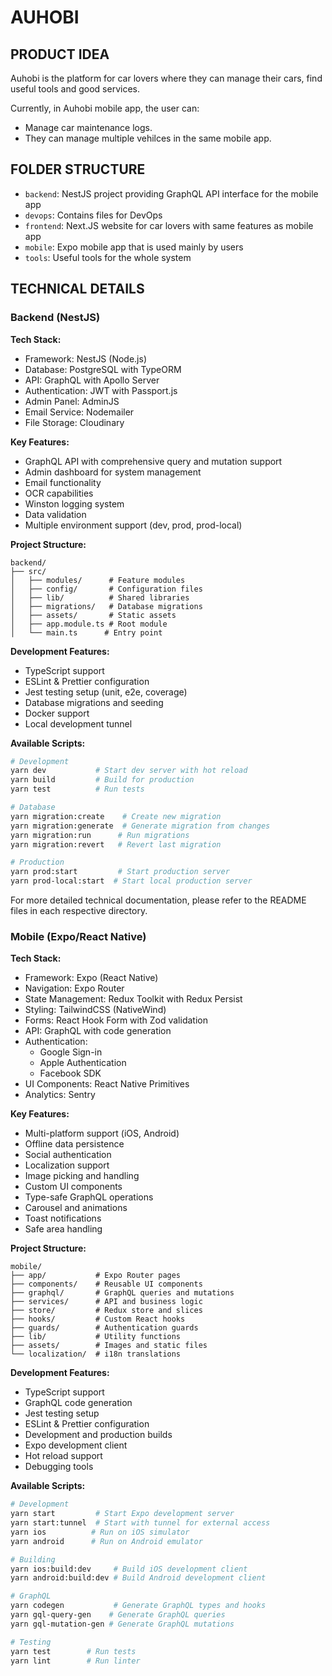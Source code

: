 # AUHOBI #

## PRODUCT IDEA ##

Auhobi is the platform for car lovers where they can manage their cars, find useful tools and good services.

Currently, in Auhobi mobile app, the user can:

- Manage car maintenance logs.
- They can manage multiple vehilces in the same mobile app.

## FOLDER STRUCTURE ##

- `backend`: NestJS project providing GraphQL API interface for the mobile app
- `devops`: Contains files for DevOps
- `frontend`: Next.JS website for car lovers with same features as mobile app
- `mobile`: Expo mobile app that is used mainly by users
- `tools`: Useful tools for the whole system

## TECHNICAL DETAILS ##

### Backend (NestJS) ###

**Tech Stack:**
- Framework: NestJS (Node.js)
- Database: PostgreSQL with TypeORM
- API: GraphQL with Apollo Server
- Authentication: JWT with Passport.js
- Admin Panel: AdminJS
- Email Service: Nodemailer
- File Storage: Cloudinary

**Key Features:**
- GraphQL API with comprehensive query and mutation support
- Admin dashboard for system management
- Email functionality
- OCR capabilities
- Winston logging system
- Data validation
- Multiple environment support (dev, prod, prod-local)

**Project Structure:**
```
backend/
├── src/
│   ├── modules/      # Feature modules
│   ├── config/       # Configuration files
│   ├── lib/          # Shared libraries
│   ├── migrations/   # Database migrations
│   ├── assets/       # Static assets
│   ├── app.module.ts # Root module
│   └── main.ts      # Entry point
```

**Development Features:**
- TypeScript support
- ESLint & Prettier configuration
- Jest testing setup (unit, e2e, coverage)
- Database migrations and seeding
- Docker support
- Local development tunnel

**Available Scripts:**
```bash
# Development
yarn dev           # Start dev server with hot reload
yarn build         # Build for production
yarn test          # Run tests

# Database
yarn migration:create    # Create new migration
yarn migration:generate  # Generate migration from changes
yarn migration:run      # Run migrations
yarn migration:revert   # Revert last migration

# Production
yarn prod:start         # Start production server
yarn prod-local:start  # Start local production server
```

For more detailed technical documentation, please refer to the README files in each respective directory.

### Mobile (Expo/React Native) ###

**Tech Stack:**
- Framework: Expo (React Native)
- Navigation: Expo Router
- State Management: Redux Toolkit with Redux Persist
- Styling: TailwindCSS (NativeWind)
- Forms: React Hook Form with Zod validation
- API: GraphQL with code generation
- Authentication: 
  - Google Sign-in
  - Apple Authentication
  - Facebook SDK
- UI Components: React Native Primitives
- Analytics: Sentry

**Key Features:**
- Multi-platform support (iOS, Android)
- Offline data persistence
- Social authentication
- Localization support
- Image picking and handling
- Custom UI components
- Type-safe GraphQL operations
- Carousel and animations
- Toast notifications
- Safe area handling

**Project Structure:**
```
mobile/
├── app/           # Expo Router pages
├── components/    # Reusable UI components
├── graphql/       # GraphQL queries and mutations
├── services/      # API and business logic
├── store/         # Redux store and slices
├── hooks/         # Custom React hooks
├── guards/        # Authentication guards
├── lib/           # Utility functions
├── assets/        # Images and static files
└── localization/  # i18n translations
```

**Development Features:**
- TypeScript support
- GraphQL code generation
- Jest testing setup
- ESLint & Prettier configuration
- Development and production builds
- Expo development client
- Hot reload support
- Debugging tools

**Available Scripts:**
```bash
# Development
yarn start         # Start Expo development server
yarn start:tunnel  # Start with tunnel for external access
yarn ios          # Run on iOS simulator
yarn android      # Run on Android emulator

# Building
yarn ios:build:dev     # Build iOS development client
yarn android:build:dev # Build Android development client

# GraphQL
yarn codegen           # Generate GraphQL types and hooks
yarn gql-query-gen    # Generate GraphQL queries
yarn gql-mutation-gen # Generate GraphQL mutations

# Testing
yarn test        # Run tests
yarn lint        # Run linter
```